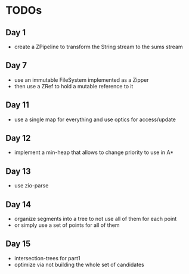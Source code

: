 # TODOs

## Day 1

- create a ZPipeline to transform the String stream to the sums stream

## Day 7

- use an immutable FileSystem implemented as a Zipper
- then use a ZRef to hold a mutable reference to it

## Day 11

- use a single map for everything and use optics for access/update

## Day 12

- implement a min-heap that allows to change priority to use in A*

## Day 13

- use zio-parse

## Day 14

- organize segments into a tree to not use all of them for each point
- or simply use a set of points for all of them

## Day 15

- intersection-trees for part1
- optimize via not building the whole set of candidates
